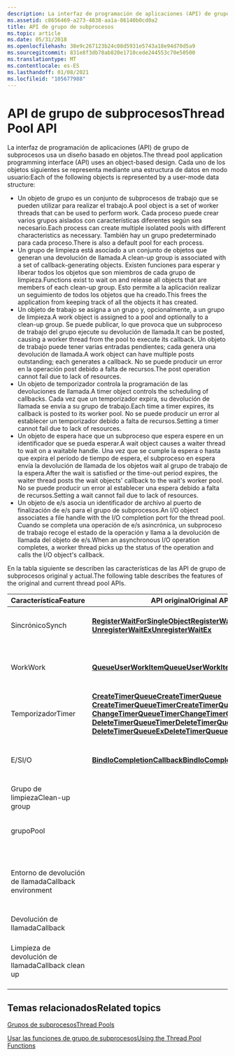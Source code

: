 ```yaml
---
description: La interfaz de programación de aplicaciones (API) de grupo de subprocesos usa un diseño basado en objetos.
ms.assetid: c8656469-a273-4838-aa1a-86140b0cd0a2
title: API de grupo de subprocesos
ms.topic: article
ms.date: 05/31/2018
ms.openlocfilehash: 38e9c267123b24c08d5931e5743a18e94d70d5a9
ms.sourcegitcommit: 831e8f3db78ab820e1710cede244553c70e50500
ms.translationtype: MT
ms.contentlocale: es-ES
ms.lasthandoff: 01/08/2021
ms.locfileid: "105677988"
---
```

# <a name="thread-pool-api"></a><span data-ttu-id="f60f6-103">API de grupo de subprocesos</span><span class="sxs-lookup"><span data-stu-id="f60f6-103">Thread Pool API</span></span>

<span data-ttu-id="f60f6-104">La interfaz de programación de aplicaciones (API) de grupo de subprocesos usa un diseño basado en objetos.</span><span class="sxs-lookup"><span data-stu-id="f60f6-104">The thread pool application programming interface (API) uses an object-based design.</span></span> <span data-ttu-id="f60f6-105">Cada uno de los objetos siguientes se representa mediante una estructura de datos en modo usuario:</span><span class="sxs-lookup"><span data-stu-id="f60f6-105">Each of the following objects is represented by a user-mode data structure:</span></span>

-   <span data-ttu-id="f60f6-106">Un objeto de grupo es un conjunto de subprocesos de trabajo que se pueden utilizar para realizar el trabajo.</span><span class="sxs-lookup"><span data-stu-id="f60f6-106">A pool object is a set of worker threads that can be used to perform work.</span></span> <span data-ttu-id="f60f6-107">Cada proceso puede crear varios grupos aislados con características diferentes según sea necesario.</span><span class="sxs-lookup"><span data-stu-id="f60f6-107">Each process can create multiple isolated pools with different characteristics as necessary.</span></span> <span data-ttu-id="f60f6-108">También hay un grupo predeterminado para cada proceso.</span><span class="sxs-lookup"><span data-stu-id="f60f6-108">There is also a default pool for each process.</span></span>
-   <span data-ttu-id="f60f6-109">Un grupo de limpieza está asociado a un conjunto de objetos que generan una devolución de llamada.</span><span class="sxs-lookup"><span data-stu-id="f60f6-109">A clean-up group is associated with a set of callback-generating objects.</span></span> <span data-ttu-id="f60f6-110">Existen funciones para esperar y liberar todos los objetos que son miembros de cada grupo de limpieza.</span><span class="sxs-lookup"><span data-stu-id="f60f6-110">Functions exist to wait on and release all objects that are members of each clean-up group.</span></span> <span data-ttu-id="f60f6-111">Esto permite a la aplicación realizar un seguimiento de todos los objetos que ha creado.</span><span class="sxs-lookup"><span data-stu-id="f60f6-111">This frees the application from keeping track of all the objects it has created.</span></span>
-   <span data-ttu-id="f60f6-112">Un objeto de trabajo se asigna a un grupo y, opcionalmente, a un grupo de limpieza.</span><span class="sxs-lookup"><span data-stu-id="f60f6-112">A work object is assigned to a pool and optionally to a clean-up group.</span></span> <span data-ttu-id="f60f6-113">Se puede publicar, lo que provoca que un subproceso de trabajo del grupo ejecute su devolución de llamada.</span><span class="sxs-lookup"><span data-stu-id="f60f6-113">It can be posted, causing a worker thread from the pool to execute its callback.</span></span> <span data-ttu-id="f60f6-114">Un objeto de trabajo puede tener varias entradas pendientes; cada genera una devolución de llamada.</span><span class="sxs-lookup"><span data-stu-id="f60f6-114">A work object can have multiple posts outstanding; each generates a callback.</span></span> <span data-ttu-id="f60f6-115">No se puede producir un error en la operación post debido a falta de recursos.</span><span class="sxs-lookup"><span data-stu-id="f60f6-115">The post operation cannot fail due to lack of resources.</span></span>
-   <span data-ttu-id="f60f6-116">Un objeto de temporizador controla la programación de las devoluciones de llamada.</span><span class="sxs-lookup"><span data-stu-id="f60f6-116">A timer object controls the scheduling of callbacks.</span></span> <span data-ttu-id="f60f6-117">Cada vez que un temporizador expira, su devolución de llamada se envía a su grupo de trabajo.</span><span class="sxs-lookup"><span data-stu-id="f60f6-117">Each time a timer expires, its callback is posted to its worker pool.</span></span> <span data-ttu-id="f60f6-118">No se puede producir un error al establecer un temporizador debido a falta de recursos.</span><span class="sxs-lookup"><span data-stu-id="f60f6-118">Setting a timer cannot fail due to lack of resources.</span></span>
-   <span data-ttu-id="f60f6-119">Un objeto de espera hace que un subproceso que espera espere en un identificador que se pueda esperar.</span><span class="sxs-lookup"><span data-stu-id="f60f6-119">A wait object causes a waiter thread to wait on a waitable handle.</span></span> <span data-ttu-id="f60f6-120">Una vez que se cumple la espera o hasta que expira el período de tiempo de espera, el subproceso en espera envía la devolución de llamada de los objetos wait al grupo de trabajo de la espera.</span><span class="sxs-lookup"><span data-stu-id="f60f6-120">After the wait is satisfied or the time-out period expires, the waiter thread posts the wait objects' callback to the wait's worker pool.</span></span> <span data-ttu-id="f60f6-121">No se puede producir un error al establecer una espera debido a falta de recursos.</span><span class="sxs-lookup"><span data-stu-id="f60f6-121">Setting a wait cannot fail due to lack of resources.</span></span>
-   <span data-ttu-id="f60f6-122">Un objeto de e/s asocia un identificador de archivo al puerto de finalización de e/s para el grupo de subprocesos.</span><span class="sxs-lookup"><span data-stu-id="f60f6-122">An I/O object associates a file handle with the I/O completion port for the thread pool.</span></span> <span data-ttu-id="f60f6-123">Cuando se completa una operación de e/s asincrónica, un subproceso de trabajo recoge el estado de la operación y llama a la devolución de llamada del objeto de e/s.</span><span class="sxs-lookup"><span data-stu-id="f60f6-123">When an asynchronous I/O operation completes, a worker thread picks up the status of the operation and calls the I/O object's callback.</span></span>

<span data-ttu-id="f60f6-124">En la tabla siguiente se describen las características de las API de grupo de subprocesos original y actual.</span><span class="sxs-lookup"><span data-stu-id="f60f6-124">The following table describes the features of the original and current thread pool APIs.</span></span>



| <span data-ttu-id="f60f6-125">Característica</span><span class="sxs-lookup"><span data-stu-id="f60f6-125">Feature</span></span>              | <span data-ttu-id="f60f6-126">API original</span><span class="sxs-lookup"><span data-stu-id="f60f6-126">Original API</span></span>                                                                                                                                                                                                                                                                                                                   | <span data-ttu-id="f60f6-127">API actual</span><span class="sxs-lookup"><span data-stu-id="f60f6-127">Current API</span></span>                                                                                                                                                                                                                                                                                                                                                                                                                                                                                                                                                                                   |
|----------------------|--------------------------------------------------------------------------------------------------------------------------------------------------------------------------------------------------------------------------------------------------------------------------------------------------------------------------------|-----------------------------------------------------------------------------------------------------------------------------------------------------------------------------------------------------------------------------------------------------------------------------------------------------------------------------------------------------------------------------------------------------------------------------------------------------------------------------------------------------------------------------------------------------------------------------------------------|
| <span data-ttu-id="f60f6-128">Sincrónico</span><span class="sxs-lookup"><span data-stu-id="f60f6-128">Synch</span></span>                | [<span data-ttu-id="f60f6-129">**RegisterWaitForSingleObject**</span><span class="sxs-lookup"><span data-stu-id="f60f6-129">**RegisterWaitForSingleObject**</span></span>](/windows/win32/api/winbase/nf-winbase-registerwaitforsingleobject)<br/> [<span data-ttu-id="f60f6-130">**UnregisterWaitEx**</span><span class="sxs-lookup"><span data-stu-id="f60f6-130">**UnregisterWaitEx**</span></span>](/windows/win32/api/threadpoollegacyapiset/nf-threadpoollegacyapiset-unregisterwaitex)<br/>                                                                                                                                                                                        | [<span data-ttu-id="f60f6-131">**CloseThreadpoolWait**</span><span class="sxs-lookup"><span data-stu-id="f60f6-131">**CloseThreadpoolWait**</span></span>](/windows/win32/api/threadpoolapiset/nf-threadpoolapiset-closethreadpoolwait)<br/> [<span data-ttu-id="f60f6-132">**CreateThreadpoolWait**</span><span class="sxs-lookup"><span data-stu-id="f60f6-132">**CreateThreadpoolWait**</span></span>](/windows/win32/api/threadpoolapiset/nf-threadpoolapiset-createthreadpoolwait)<br/> [<span data-ttu-id="f60f6-133">**SetThreadpoolWait**</span><span class="sxs-lookup"><span data-stu-id="f60f6-133">**SetThreadpoolWait**</span></span>](/windows/win32/api/threadpoolapiset/nf-threadpoolapiset-setthreadpoolwait)<br/> [<span data-ttu-id="f60f6-134">**WaitForThreadpoolWaitCallbacks**</span><span class="sxs-lookup"><span data-stu-id="f60f6-134">**WaitForThreadpoolWaitCallbacks**</span></span>](/windows/win32/api/threadpoolapiset/nf-threadpoolapiset-waitforthreadpoolwaitcallbacks)<br/>                                                                                                                                                                                                                                                                                                                   |
| <span data-ttu-id="f60f6-135">Work</span><span class="sxs-lookup"><span data-stu-id="f60f6-135">Work</span></span>                 | [<span data-ttu-id="f60f6-136">**QueueUserWorkItem**</span><span class="sxs-lookup"><span data-stu-id="f60f6-136">**QueueUserWorkItem**</span></span>](/windows/win32/api/threadpoollegacyapiset/nf-threadpoollegacyapiset-queueuserworkitem)<br/>                                                                                                                                                                                                                                                                      | [<span data-ttu-id="f60f6-137">**CloseThreadpoolWork**</span><span class="sxs-lookup"><span data-stu-id="f60f6-137">**CloseThreadpoolWork**</span></span>](/windows/win32/api/threadpoolapiset/nf-threadpoolapiset-closethreadpoolwork)<br/> [<span data-ttu-id="f60f6-138">**CreateThreadpoolWork**</span><span class="sxs-lookup"><span data-stu-id="f60f6-138">**CreateThreadpoolWork**</span></span>](/windows/win32/api/threadpoolapiset/nf-threadpoolapiset-createthreadpoolwork)<br/> [<span data-ttu-id="f60f6-139">**SubmitThreadpoolWork**</span><span class="sxs-lookup"><span data-stu-id="f60f6-139">**SubmitThreadpoolWork**</span></span>](/windows/win32/api/threadpoolapiset/nf-threadpoolapiset-submitthreadpoolwork)<br/> [<span data-ttu-id="f60f6-140">**TrySubmitThreadpoolCallback**</span><span class="sxs-lookup"><span data-stu-id="f60f6-140">**TrySubmitThreadpoolCallback**</span></span>](/windows/win32/api/threadpoolapiset/nf-threadpoolapiset-trysubmitthreadpoolcallback)<br/> [<span data-ttu-id="f60f6-141">**WaitForThreadpoolWorkCallbacks**</span><span class="sxs-lookup"><span data-stu-id="f60f6-141">**WaitForThreadpoolWorkCallbacks**</span></span>](/windows/win32/api/threadpoolapiset/nf-threadpoolapiset-waitforthreadpoolworkcallbacks)<br/>                                                                                                                                                                                                                               |
| <span data-ttu-id="f60f6-142">Temporizador</span><span class="sxs-lookup"><span data-stu-id="f60f6-142">Timer</span></span>                | [<span data-ttu-id="f60f6-143">**CreateTimerQueue**</span><span class="sxs-lookup"><span data-stu-id="f60f6-143">**CreateTimerQueue**</span></span>](/windows/win32/api/threadpoollegacyapiset/nf-threadpoollegacyapiset-createtimerqueue)<br/> [<span data-ttu-id="f60f6-144">**CreateTimerQueueTimer**</span><span class="sxs-lookup"><span data-stu-id="f60f6-144">**CreateTimerQueueTimer**</span></span>](/windows/win32/api/threadpoollegacyapiset/nf-threadpoollegacyapiset-createtimerqueuetimer)<br/> [<span data-ttu-id="f60f6-145">**ChangeTimerQueueTimer**</span><span class="sxs-lookup"><span data-stu-id="f60f6-145">**ChangeTimerQueueTimer**</span></span>](/windows/win32/api/threadpoollegacyapiset/nf-threadpoollegacyapiset-changetimerqueuetimer)<br/> [<span data-ttu-id="f60f6-146">**DeleteTimerQueueTimer**</span><span class="sxs-lookup"><span data-stu-id="f60f6-146">**DeleteTimerQueueTimer**</span></span>](/windows/win32/api/threadpoollegacyapiset/nf-threadpoollegacyapiset-deletetimerqueuetimer)<br/> [<span data-ttu-id="f60f6-147">**DeleteTimerQueueEx**</span><span class="sxs-lookup"><span data-stu-id="f60f6-147">**DeleteTimerQueueEx**</span></span>](/windows/win32/api/threadpoollegacyapiset/nf-threadpoollegacyapiset-deletetimerqueueex)<br/> | [<span data-ttu-id="f60f6-148">**CloseThreadpoolTimer**</span><span class="sxs-lookup"><span data-stu-id="f60f6-148">**CloseThreadpoolTimer**</span></span>](/windows/win32/api/threadpoolapiset/nf-threadpoolapiset-closethreadpooltimer)<br/> [<span data-ttu-id="f60f6-149">**CreateThreadpoolTimer**</span><span class="sxs-lookup"><span data-stu-id="f60f6-149">**CreateThreadpoolTimer**</span></span>](/windows/win32/api/threadpoolapiset/nf-threadpoolapiset-createthreadpooltimer)<br/> [<span data-ttu-id="f60f6-150">**IsThreadpoolTimerSet**</span><span class="sxs-lookup"><span data-stu-id="f60f6-150">**IsThreadpoolTimerSet**</span></span>](/windows/win32/api/threadpoolapiset/nf-threadpoolapiset-isthreadpooltimerset)<br/> [<span data-ttu-id="f60f6-151">**SetThreadpoolTimer**</span><span class="sxs-lookup"><span data-stu-id="f60f6-151">**SetThreadpoolTimer**</span></span>](/windows/win32/api/threadpoolapiset/nf-threadpoolapiset-setthreadpooltimer)<br/> [<span data-ttu-id="f60f6-152">**WaitForThreadpoolTimerCallbacks**</span><span class="sxs-lookup"><span data-stu-id="f60f6-152">**WaitForThreadpoolTimerCallbacks**</span></span>](/windows/win32/api/threadpoolapiset/nf-threadpoolapiset-waitforthreadpooltimercallbacks)<br/>                                                                                                                                                                                                                                           |
| <span data-ttu-id="f60f6-153">E/S</span><span class="sxs-lookup"><span data-stu-id="f60f6-153">I/O</span></span>                  | [<span data-ttu-id="f60f6-154">**BindIoCompletionCallback**</span><span class="sxs-lookup"><span data-stu-id="f60f6-154">**BindIoCompletionCallback**</span></span>](/windows/desktop/api/WinBase/nf-winbase-bindiocompletioncallback)<br/>                                                                                                                                                                                                                                                        | [<span data-ttu-id="f60f6-155">**CancelThreadpoolIo**</span><span class="sxs-lookup"><span data-stu-id="f60f6-155">**CancelThreadpoolIo**</span></span>](/windows/win32/api/threadpoolapiset/nf-threadpoolapiset-cancelthreadpoolio)<br/> [<span data-ttu-id="f60f6-156">**CloseThreadpoolIo**</span><span class="sxs-lookup"><span data-stu-id="f60f6-156">**CloseThreadpoolIo**</span></span>](/windows/win32/api/threadpoolapiset/nf-threadpoolapiset-closethreadpoolio)<br/> [<span data-ttu-id="f60f6-157">**CreateThreadpoolIo**</span><span class="sxs-lookup"><span data-stu-id="f60f6-157">**CreateThreadpoolIo**</span></span>](/windows/win32/api/threadpoolapiset/nf-threadpoolapiset-createthreadpoolio)<br/> [<span data-ttu-id="f60f6-158">**StartThreadpoolIo**</span><span class="sxs-lookup"><span data-stu-id="f60f6-158">**StartThreadpoolIo**</span></span>](/windows/win32/api/threadpoolapiset/nf-threadpoolapiset-startthreadpoolio)<br/> [<span data-ttu-id="f60f6-159">**WaitForThreadpoolIoCallbacks**</span><span class="sxs-lookup"><span data-stu-id="f60f6-159">**WaitForThreadpoolIoCallbacks**</span></span>](/windows/win32/api/threadpoolapiset/nf-threadpoolapiset-waitforthreadpooliocallbacks)<br/>                                                                                                                                                                                                                                                                   |
| <span data-ttu-id="f60f6-160">Grupo de limpieza</span><span class="sxs-lookup"><span data-stu-id="f60f6-160">Clean-up group</span></span>       |                                                                                                                                                                                                                                                                                                                                | [<span data-ttu-id="f60f6-161">**CloseThreadpoolCleanupGroup**</span><span class="sxs-lookup"><span data-stu-id="f60f6-161">**CloseThreadpoolCleanupGroup**</span></span>](/windows/win32/api/threadpoolapiset/nf-threadpoolapiset-closethreadpoolcleanupgroup)<br/> [<span data-ttu-id="f60f6-162">**CloseThreadpoolCleanupGroupMembers**</span><span class="sxs-lookup"><span data-stu-id="f60f6-162">**CloseThreadpoolCleanupGroupMembers**</span></span>](/windows/win32/api/threadpoolapiset/nf-threadpoolapiset-closethreadpoolcleanupgroupmembers)<br/> [<span data-ttu-id="f60f6-163">**CreateThreadpoolCleanupGroup**</span><span class="sxs-lookup"><span data-stu-id="f60f6-163">**CreateThreadpoolCleanupGroup**</span></span>](/windows/win32/api/threadpoolapiset/nf-threadpoolapiset-createthreadpoolcleanupgroup)<br/>                                                                                                                                                                                                                                                                                                                                     |
| <span data-ttu-id="f60f6-164">grupo</span><span class="sxs-lookup"><span data-stu-id="f60f6-164">Pool</span></span>                 |                                                                                                                                                                                                                                                                                                                                | [<span data-ttu-id="f60f6-165">**CloseThreadpool**</span><span class="sxs-lookup"><span data-stu-id="f60f6-165">**CloseThreadpool**</span></span>](/windows/win32/api/threadpoolapiset/nf-threadpoolapiset-closethreadpool)<br/> [<span data-ttu-id="f60f6-166">**CreateThreadpool**</span><span class="sxs-lookup"><span data-stu-id="f60f6-166">**CreateThreadpool**</span></span>](/windows/win32/api/threadpoolapiset/nf-threadpoolapiset-createthreadpool)<br/> [<span data-ttu-id="f60f6-167">**SetThreadpoolThreadMaximum**</span><span class="sxs-lookup"><span data-stu-id="f60f6-167">**SetThreadpoolThreadMaximum**</span></span>](/windows/win32/api/threadpoolapiset/nf-threadpoolapiset-setthreadpoolthreadmaximum)<br/> [<span data-ttu-id="f60f6-168">**SetThreadpoolThreadMinimum**</span><span class="sxs-lookup"><span data-stu-id="f60f6-168">**SetThreadpoolThreadMinimum**</span></span>](/windows/win32/api/threadpoolapiset/nf-threadpoolapiset-setthreadpoolthreadminimum)<br/>                                                                                                                                                                                                                                                                                                                         |
| <span data-ttu-id="f60f6-169">Entorno de devolución de llamada</span><span class="sxs-lookup"><span data-stu-id="f60f6-169">Callback environment</span></span> |                                                                                                                                                                                                                                                                                                                                | [<span data-ttu-id="f60f6-170">**DestroyThreadpoolEnvironment**</span><span class="sxs-lookup"><span data-stu-id="f60f6-170">**DestroyThreadpoolEnvironment**</span></span>](/windows/desktop/api/WinBase/nf-winbase-destroythreadpoolenvironment)<br/> [<span data-ttu-id="f60f6-171">**InitializeThreadpoolEnvironment**</span><span class="sxs-lookup"><span data-stu-id="f60f6-171">**InitializeThreadpoolEnvironment**</span></span>](/windows/desktop/api/WinBase/nf-winbase-initializethreadpoolenvironment)<br/> [<span data-ttu-id="f60f6-172">**SetThreadpoolCallbackCleanupGroup**</span><span class="sxs-lookup"><span data-stu-id="f60f6-172">**SetThreadpoolCallbackCleanupGroup**</span></span>](/windows/desktop/api/WinBase/nf-winbase-setthreadpoolcallbackcleanupgroup)<br/> [<span data-ttu-id="f60f6-173">**SetThreadpoolCallbackLibrary**</span><span class="sxs-lookup"><span data-stu-id="f60f6-173">**SetThreadpoolCallbackLibrary**</span></span>](/windows/desktop/api/WinBase/nf-winbase-setthreadpoolcallbacklibrary)<br/> [<span data-ttu-id="f60f6-174">**SetThreadpoolCallbackPool**</span><span class="sxs-lookup"><span data-stu-id="f60f6-174">**SetThreadpoolCallbackPool**</span></span>](/windows/desktop/api/WinBase/nf-winbase-setthreadpoolcallbackpool)<br/> [<span data-ttu-id="f60f6-175">**SetThreadpoolCallbackPriority**</span><span class="sxs-lookup"><span data-stu-id="f60f6-175">**SetThreadpoolCallbackPriority**</span></span>](/windows/desktop/api/WinBase/nf-winbase-setthreadpoolcallbackpriority)<br/> [<span data-ttu-id="f60f6-176">**SetThreadpoolCallbackRunsLong**</span><span class="sxs-lookup"><span data-stu-id="f60f6-176">**SetThreadpoolCallbackRunsLong**</span></span>](/windows/desktop/api/WinBase/nf-winbase-setthreadpoolcallbackrunslong)<br/> |
| <span data-ttu-id="f60f6-177">Devolución de llamada</span><span class="sxs-lookup"><span data-stu-id="f60f6-177">Callback</span></span>             |                                                                                                                                                                                                                                                                                                                                | [<span data-ttu-id="f60f6-178">**CallbackMayRunLong**</span><span class="sxs-lookup"><span data-stu-id="f60f6-178">**CallbackMayRunLong**</span></span>](/windows/win32/api/threadpoolapiset/nf-threadpoolapiset-callbackmayrunlong)<br/>                                                                                                                                                                                                                                                                                                                                                                                                                                                                                                                                   |
| <span data-ttu-id="f60f6-179">Limpieza de devolución de llamada</span><span class="sxs-lookup"><span data-stu-id="f60f6-179">Callback clean up</span></span>    |                                                                                                                                                                                                                                                                                                                                | [<span data-ttu-id="f60f6-180">**DisassociateCurrentThreadFromCallback**</span><span class="sxs-lookup"><span data-stu-id="f60f6-180">**DisassociateCurrentThreadFromCallback**</span></span>](/windows/win32/api/threadpoolapiset/nf-threadpoolapiset-disassociatecurrentthreadfromcallback)<br/> [<span data-ttu-id="f60f6-181">**FreeLibraryWhenCallbackReturns**</span><span class="sxs-lookup"><span data-stu-id="f60f6-181">**FreeLibraryWhenCallbackReturns**</span></span>](/windows/win32/api/threadpoolapiset/nf-threadpoolapiset-freelibrarywhencallbackreturns)<br/> [<span data-ttu-id="f60f6-182">**LeaveCriticalSectionWhenCallbackReturns**</span><span class="sxs-lookup"><span data-stu-id="f60f6-182">**LeaveCriticalSectionWhenCallbackReturns**</span></span>](/windows/win32/api/threadpoolapiset/nf-threadpoolapiset-leavecriticalsectionwhencallbackreturns)<br/> [<span data-ttu-id="f60f6-183">**ReleaseMutexWhenCallbackReturns**</span><span class="sxs-lookup"><span data-stu-id="f60f6-183">**ReleaseMutexWhenCallbackReturns**</span></span>](/windows/win32/api/threadpoolapiset/nf-threadpoolapiset-releasemutexwhencallbackreturns)<br/> [<span data-ttu-id="f60f6-184">**ReleaseSemaphoreWhenCallbackReturns**</span><span class="sxs-lookup"><span data-stu-id="f60f6-184">**ReleaseSemaphoreWhenCallbackReturns**</span></span>](/windows/win32/api/threadpoolapiset/nf-threadpoolapiset-releasesemaphorewhencallbackreturns)<br/> [<span data-ttu-id="f60f6-185">**SetEventWhenCallbackReturns**</span><span class="sxs-lookup"><span data-stu-id="f60f6-185">**SetEventWhenCallbackReturns**</span></span>](/windows/win32/api/threadpoolapiset/nf-threadpoolapiset-seteventwhencallbackreturns)<br/>                                 |



 

## <a name="related-topics"></a><span data-ttu-id="f60f6-186">Temas relacionados</span><span class="sxs-lookup"><span data-stu-id="f60f6-186">Related topics</span></span>

<dl> <dt>

[<span data-ttu-id="f60f6-187">Grupos de subprocesos</span><span class="sxs-lookup"><span data-stu-id="f60f6-187">Thread Pools</span></span>](thread-pools.md)
</dt> <dt>

[<span data-ttu-id="f60f6-188">Usar las funciones de grupo de subprocesos</span><span class="sxs-lookup"><span data-stu-id="f60f6-188">Using the Thread Pool Functions</span></span>](using-the-thread-pool-functions.md)
</dt> </dl>

 

 
